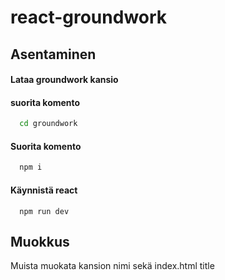 # react-groundwork

## Asentaminen
#### Lataa groundwork kansio

#### suorita komento
```bash
  cd groundwork
``````

#### Suorita komento

```bash
  npm i
```



#### Käynnistä react

```bach
  npm run dev
```

## Muokkus

Muista muokata kansion nimi sekä index.html title


